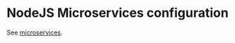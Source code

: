 # NodeJS Microservices configuration

See [microservices](https://github.com/Lomray-Software/microservices).
